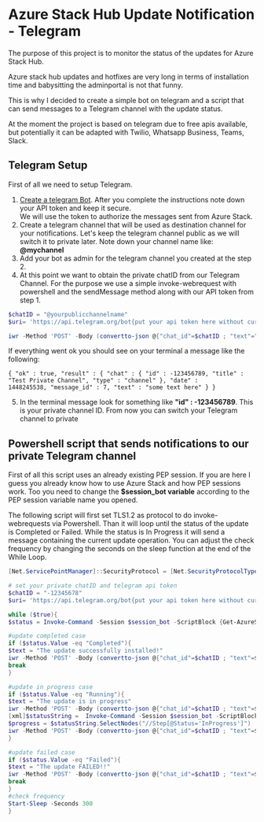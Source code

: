 # Azure Stack Hub Update Notification - Telegram

The purpose of this project is to monitor the status of the updates for Azure Stack Hub.

Azure stack hub updates and hotfixes are very long in terms of installation time and babysitting the adminportal is not that funny.

This is why I decided to create a simple bot on telegram and a script that can send messages to a Telegram channel with the update status.

At the moment the project is based on telegram due to free apis available, but potentially it can be adapted with Twilio, Whatsapp Business, Teams, Slack.


## Telegram Setup
First of all we need to setup Telegram.

1. [Create a telegram Bot](https://core.telegram.org/bots#3-how-do-i-create-a-bot). After you complete the instructions note down your API token and keep it secure. \
We will use the token to authorize the messages sent from Azure Stack.
2. Create a telegram channel that will be used as destination channel for your notifications. Let's keep the telegram channel public as we will switch it to private later. Note down your channel name like: **@mychannel**
3. Add your bot as admin for the telegram channel you created at the step 2.
4. At this point we want to obtain the private chatID from our Telegram Channel.
For the purpose we use a simple invoke-webrequest with powershell and the sendMessage method along with our API token from step 1.

```powershell
$chatID = "@yourpublicchannelname"
$uri= 'https://api.telegram.org/bot{put your api token here without curly brackets}/sendMessage'

iwr -Method 'POST' -Body (convertto-json @{"chat_id"=$chatID ; "text"="some text here"}) -Uri $uri -ContentType "application/json;charset=utf-8"

```

If everything went ok you should see on your terminal a message like the following:

    { "ok" : true, "result" : { "chat" : { "id" : -123456789, "title" : "Test Private Channel", "type" : "channel" }, "date" :      1448245538, "message_id" : 7, "text" : "some text here" } }
  
5. In the terminal message look for something like **"id" : -123456789**. This is your private channel ID. From now you can switch your Telegram channel to private


## Powershell script that sends notifications to our private Telegram channel

First of all this script uses an already existing PEP session. If you are here I guess you already know how to use Azure Stack and how PEP sessions work.
Too you need to change the **$session_bot variable** according to the PEP session variable name you opened.

The following script will first set TLS1.2 as protocol to do invoke-webrequests via Powershell.
Than it will loop until the status of the update is Completed or Failed.
While the status is In Progress it will send a message containing  the current update operation.
You can adjust the check frequency by changing the seconds on the sleep function at the end of the While Loop.

```powershell
[Net.ServicePointManager]::SecurityProtocol = [Net.SecurityProtocolType]::Tls12

# set your private chatID and telegram api token
$chatID = "-12345678"
$uri= 'https://api.telegram.org/bot{put your api token here without curly brackets}/sendMessage'

while ($true){
$status = Invoke-Command -Session $session_bot -ScriptBlock {Get-AzureStackUpdateStatus -StatusOnly}

#update completed case
if ($status.Value -eq "Completed"){
$text = "The update successfully installed!"
iwr -Method 'POST' -Body (convertto-json @{"chat_id"=$chatID ; "text"=$text}) -Uri $uri -ContentType "application/json;charset=utf-8"
break
}

#update in progress case
if ($status.Value -eq "Running"){
$text = "The update is in progress"
iwr -Method 'POST' -Body (convertto-json @{"chat_id"=$chatID ; "text"=$text}) -Uri $uri -ContentType "application/json;charset=utf-8"
[xml]$statusString =  Invoke-Command -Session $session_bot -ScriptBlock {Get-AzureStackUpdateStatus}
$progress = $statusString.SelectNodes("//Step[@Status='InProgress']") | select fullstepindex,Description | Format-Table
iwr -Method 'POST' -Body (convertto-json @{"chat_id"=$chatID ; "text"=$progress}) -Uri $uri -ContentType "application/json;charset=utf-8"
}

#update failed case
if ($status.Value -eq "Failed"){
$text = "The update FAILED!!"
iwr -Method 'POST' -Body (convertto-json @{"chat_id"=$chatID ; "text"=$text}) -Uri $uri -ContentType "application/json;charset=utf-8"
break
}
#check frequency
Start-Sleep -Seconds 300
}
```
